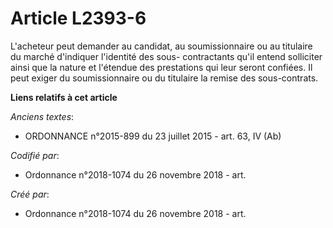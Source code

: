 # Article L2393-6

L'acheteur peut demander au candidat, au soumissionnaire ou au titulaire du marché d'indiquer l'identité des sous-
contractants qu'il entend solliciter ainsi que la nature et l'étendue des prestations qui leur seront confiées. Il peut
exiger du soumissionnaire ou du titulaire la remise des sous-contrats.

**Liens relatifs à cet article**

_Anciens textes_:

  - ORDONNANCE n°2015-899 du 23 juillet 2015 - art. 63, IV (Ab)

_Codifié par_:

  - Ordonnance n°2018-1074 du 26 novembre 2018 - art.

_Créé par_:

  - Ordonnance n°2018-1074 du 26 novembre 2018 - art.
